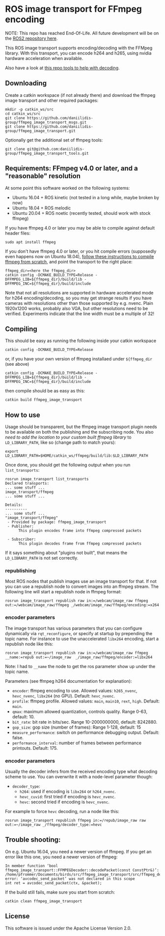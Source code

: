 # ROS image transport for FFmpeg encoding


NOTE: This repo has reached End-Of-Life. All future development will
be on the [ROS2 repository here](https://github.com/berndpfrommer/ffmpeg_image_transport/).

This ROS image transport supports encoding/decoding with the FFMpeg
library. With this transport, you can encode h264 and h265, using
nvidia hardware acceleration when available.

Also have a look at [this repo tools to help with decoding](https://github.com/daniilidis-group/ffmpeg_image_transport_tools).

## Downloading

Create a catkin workspace (if not already there) and download the
ffmpeg image transport and other required packages:

    mkdir -p catkin_ws/src
    cd catkin_ws/src
    git clone https://github.com/daniilidis-group/ffmpeg_image_transport_msgs.git
    git clone https://github.com/daniilidis-group/ffmpeg_image_transport.git

Optionally get the additional set of ffmpeg tools:

    git clone git@github.com:daniilidis-group/ffmpeg_image_transport_tools.git


## Requirements: FFmpeg v4.0 or later, and a "reasonable" resolution

At some point this software worked on the following systems:

- Ubuntu 16.04 + ROS kinetic (not tested in a long while, maybe broken
  by now)
- Ubuntu 18.04 + ROS melodic
- Ubuntu 20.04 + ROS noetic (recently tested, should work with stock ffmpeg)

If you have ffmpeg 4.0 or later you may be able to compile against default header files:

	sudo apt install ffmpeg

If you don't have ffmpeg 4.0 or later, or you hit compile errors
(supposedly even happens now on Ubuntu 18.04), 
[follow these instructions to compile ffmpeg from scratch](docs/compile_ffmpeg.md), and point the
transport to the right place: 

    ffmpeg_dir=<here the ffmpeg_dir>
    catkin config -DCMAKE_BUILD_TYPE=Release -DFFMPEG_LIB=${ffmpeg_dir}/build/lib -DFFMPEG_INC=${ffmpeg_dir}/build/include

Note that not all resolutions are supported in hardware accelerated
mode for h264 encoding/decoding, so you may get strange results if you
have cameras with resolutions other than those supported by
e.g. nvenc. Plain 1920x1200 works, probably also VGA, but other
resolutions need to be verified. Experiments indicate that the line
width must be a multiple of 32!

## Compiling

This should be easy as running the following inside your catkin workspace

    catkin config -DCMAKE_BUILD_TYPE=Release

or, if you have your own version of ffmpeg installaed under ``${ffmpeg_dir`` (see above)

    catkin config -DCMAKE_BUILD_TYPE=Release -DFFMPEG_LIB=${ffmpeg_dir}/build/lib -DFFMPEG_INC=${ffmpeg_dir}/build/include

then compile should be as easy as this:

    catkin build ffmpeg_image_transport

## How to use

Usage should be transparent, but the ffmpeg image transport plugin
needs to be available on both the publishing and the subscribing
node. You also *need to add the location to your custom built ffmpeg
library* to ``LD_LIBRARY_PATH``, like so (change path to match yours):
```
export LD_LIBRARY_PATH=$HOME/catkin_ws/ffmpeg/build/lib:$LD_LIBRARY_PATH
```
Once done, you should get the following output when you run
``list_transports``:
```
rosrun image_transport list_transports 
Declared transports:
... some stuff ...
image_transport/ffmpeg
... some stuff ...

Details:
----------
... some stuff ...
"image_transport/ffmpeg"
 - Provided by package: ffmpeg_image_transport
 - Publisher: 
      This plugin encodes frame into ffmpeg compressed packets
    
 - Subscriber: 
      This plugin decodes frame from ffmpeg compressed packets
```

If it says something about "plugins not built", that means the
``LD_LIBRARY_PATH`` is not set correctly.

### republishing
Most ROS nodes that publish images use an image transport for that. If
not you can use a republish node to convert images into an ffmpeg
stream. The following line will start a republish node in ffmpeg format:

```
rosrun image_transport republish raw in:=/webcam/image_raw ffmpeg out:=/webcam/image_raw/ffmpeg _/webcam/image_raw/ffmpeg/encoding:=x264
```

### encoder parameters

The image transport has various parameters that you can configure
dynamically via ``rqt_reconfigure``, or specify at startup by
prepending the topic name. For instance to use the unaccelerated
``libx264`` encoding, start a republish node like this:
```
rosrun image_transport republish raw in:=/webcam/image_raw ffmpeg __name:=repub out:=~/image_raw  _/image_raw/ffmpeg/encoder:=libx264
```
Note: I had to ``__name`` the node to get the ros parameter show up under the topic name.

Parameters (see ffmpeg h264 documentation for explanation):

- ``encoder``: ffmpeg encoding to use. Allowed values: ``h265_nvenc``,
  ``hevc_nvenc``, ``libx264`` (no GPU). Default: ``hevc_nvenc``.
- ``profile``: ffmpeg profile. Allowed values: ``main``, ``main10``,
  ``rext``, ``high``. Default: ``main``.
- ``qmax``: maximum allowed quantization, controls quality. Range 0-63, default: 10.
- ``bit_rate``: bit rate in bits/sec. Range 10-2000000000, default: 8242880.
- ``gop_size``: gop size (number of frames): Range 1-128, default: 15
- ``measure_performance``: switch on performance debugging output. Default: false.
- ``performance_interval``: number of frames between performance printouts. Default: 175.

### encoder parameters

Usually the decoder infers from the received encoding type what decoding scheme to use.
You can overwrite it with a node-level parameter though:

- ``decoder_type``:
  - ``h264``: used if encoding is ``libx264`` or ``h264_nvenc``.
  - ``hevc_cuvid``: first tried if encoding is ``hevc_nvenc``.
  - ``hevc``: second tried if encoding is ``hevc_nvenc``.

For example to force ``hevc`` decoding, run a node like this:
```
rosrun image_transport republish ffmpeg in:=/repub/image_raw raw out:=~/image_raw _/ffmpeg/decoder_type:=hevc
```

## Trouble shooting:


On e.g. Ubuntu 16.04, you need a newer version of ffmpeg. If you get an error like this one,
you need a newer version of ffmpeg:

    In member function ‘bool ffmpeg_image_transport::FFMPEGDecoder::decodePacket(const ConstPtr&)’:
    /home/pfrommer/Documents/birds/src/ffmpeg_image_transport/src/ffmpeg_decoder.cpp:104:47:
    error: ‘avcodec_send_packet’ was not declared in this scope
    int ret = avcodec_send_packet(ctx, &packet);

If the build still fails, make sure you start from scratch:

    catkin clean ffmpeg_image_transport

## License

This software is issued under the Apache License Version 2.0.
